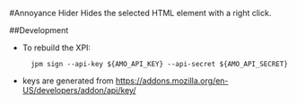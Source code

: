 #Annoyance Hider
Hides the selected HTML element with a right click.



##Development

* To rebuild the XPI:

        jpm sign --api-key ${AMO_API_KEY} --api-secret ${AMO_API_SECRET}

* keys are generated from https://addons.mozilla.org/en-US/developers/addon/api/key/
